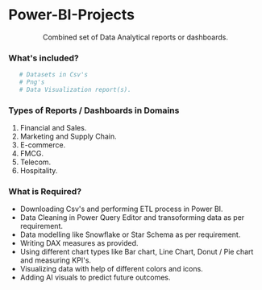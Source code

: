 # Power-BI-Projects
<p align="center"

Combined set of Data Analytical reports or dashboards.

### What's included?
```bash
   # Datasets in Csv's 
   # Png's 
   # Data Visualization report(s).
```

### Types of Reports / Dashboards in Domains
1. Financial and Sales.
2. Marketing and Supply Chain.
3. E-commerce.
4. FMCG.
5. Telecom.
6. Hospitality.

### What is Required?
- Downloading Csv's and performing ETL process in Power BI.
- Data Cleaning in Power Query Editor and transoforming data as per requirement.
- Data modelling like Snowflake or Star Schema as per requirement.
- Writing DAX measures as provided. 
- Using different chart types like Bar chart, Line Chart, Donut / Pie chart and measuring KPI's.
- Visualizing data with help of different colors and icons.
- Adding AI visuals to predict future outcomes.
